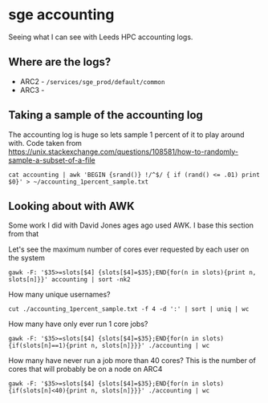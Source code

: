 # sge accounting
Seeing what I can see with Leeds HPC accounting logs.

## Where are the logs?

* ARC2 - `/services/sge_prod/default/common`
* ARC3 - 

## Taking a sample of the accounting log

The accounting log is huge so lets sample 1 percent of it to play around with. Code taken from https://unix.stackexchange.com/questions/108581/how-to-randomly-sample-a-subset-of-a-file 

```
cat accounting | awk 'BEGIN {srand()} !/^$/ { if (rand() <= .01) print $0}' > ~/accounting_1percent_sample.txt
```

## Looking about with AWK

Some work I did with David Jones ages ago used AWK. I base this section from that

Let's see the maximum number of cores ever requested by each user on the system

```
gawk -F: '$35>=slots[$4] {slots[$4]=$35};END{for(n in slots){print n, slots[n]}}' accounting | sort -nk2
```

How many unique usernames?

```
cut ./accounting_1percent_sample.txt -f 4 -d ':' | sort | uniq | wc
```

How many have only ever run 1 core jobs?

```
gawk -F: '$35>=slots[$4] {slots[$4]=$35};END{for(n in slots){if(slots[n]==1){print n, slots[n]}}}' ./accounting | wc
```

How many have never run a job more than 40 cores?  This is the number of cores that will probably be on a node on ARC4

```
gawk -F: '$35>=slots[$4] {slots[$4]=$35};END{for(n in slots){if(slots[n]<40){print n, slots[n]}}}' ./accounting | wc
```
